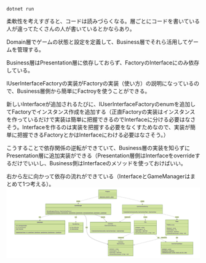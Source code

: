 ```
dotnet run
```

柔軟性を考えすぎると、コードは読みづらくなる。層ごとにコードを書いている人が違ってたくさんの人が書いているとかならあり。

Domain層でゲームの状態と設定を定義して、Business層でそれら活用してゲームを管理する。

Business層はPresentation層に依存しておらず、FactoryのInterfaceにのみ依存している。

IUserInterfaceFactoryの実装がFactoryの実装（使い方）の説明になっているので、Business層側から簡単にFactroyを使うことができる。

新しいInterfaceが追加されるたびに、IUserInterfaceFactoryのenumを追加してFactoryでインスタンス作成を追加する（正直Factoryの実装はインスタンスを作っているだけで実装は簡単に把握できるのでInterfaceに分ける必要はなさそう。Interfaceを作るのは実装を把握する必要をなくすためなので、実装が簡単に把握できるFactoryとかはInterfaceにわける必要はなさそう。）

こうすることで依存関係の逆転ができていて、Business層の実装を知らずにPresentation層に追加実装ができる（Presentation層側はInterfaceをoverrideするだけでいいし、Business側はInterfaceのメソッドを使っておけばいい。

右から左に向かって依存の流れができている（InterfaceとGameManagerはまとめて1つ考える）。
![Qiita](class_mermaid.png "Qiita")

